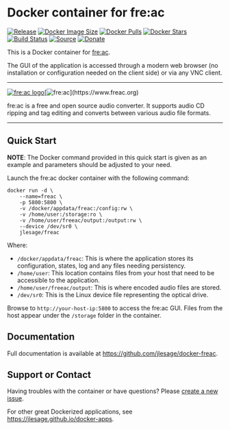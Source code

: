# Docker container for fre:ac
[![Release](https://img.shields.io/github/release/jlesage/docker-freac.svg?logo=github&style=for-the-badge)](https://github.com/jlesage/docker-freac/releases/latest)
[![Docker Image Size](https://img.shields.io/docker/image-size/jlesage/freac/latest?logo=docker&style=for-the-badge)](https://hub.docker.com/r/jlesage/freac/tags)
[![Docker Pulls](https://img.shields.io/docker/pulls/jlesage/freac?label=Pulls&logo=docker&style=for-the-badge)](https://hub.docker.com/r/jlesage/freac)
[![Docker Stars](https://img.shields.io/docker/stars/jlesage/freac?label=Stars&logo=docker&style=for-the-badge)](https://hub.docker.com/r/jlesage/freac)
[![Build Status](https://img.shields.io/github/actions/workflow/status/jlesage/docker-freac/build-image.yml?logo=github&branch=master&style=for-the-badge)](https://github.com/jlesage/docker-freac/actions/workflows/build-image.yml)
[![Source](https://img.shields.io/badge/Source-GitHub-blue?logo=github&style=for-the-badge)](https://github.com/jlesage/docker-freac)
[![Donate](https://img.shields.io/badge/Donate-PayPal-green.svg?style=for-the-badge)](https://paypal.me/JocelynLeSage)

This is a Docker container for [fre:ac](https://www.freac.org).

The GUI of the application is accessed through a modern web browser (no
installation or configuration needed on the client side) or via any VNC client.

---

[![fre:ac logo](https://images.weserv.nl/?url=raw.githubusercontent.com/jlesage/docker-templates/master/jlesage/images/freac-icon.png&w=110)](https://www.freac.org)[![fre:ac](https://images.placeholders.dev/?width=192&height=110&fontFamily=monospace&fontWeight=400&fontSize=52&text=fre:ac&bgColor=rgba(0,0,0,0.0)&textColor=rgba(121,121,121,1))](https://www.freac.org)

fre:ac is a free and open source audio converter. It supports audio CD ripping
and tag editing and converts between various audio file formats.

---

## Quick Start

**NOTE**:
    The Docker command provided in this quick start is given as an example
    and parameters should be adjusted to your need.

Launch the fre:ac docker container with the following command:
```shell
docker run -d \
    --name=freac \
    -p 5800:5800 \
    -v /docker/appdata/freac:/config:rw \
    -v /home/user:/storage:ro \
    -v /home/user/freeac/output:/output:rw \
    --device /dev/sr0 \
    jlesage/freac
```

Where:

  - `/docker/appdata/freac`: This is where the application stores its configuration, states, log and any files needing persistency.
  - `/home/user`: This location contains files from your host that need to be accessible to the application.
  - `/home/user/freeac/output`: This is where encoded audio files are stored.
  - `/dev/sr0`: This is the Linux device file representing the optical drive.

Browse to `http://your-host-ip:5800` to access the fre:ac GUI.
Files from the host appear under the `/storage` folder in the container.

## Documentation

Full documentation is available at https://github.com/jlesage/docker-freac.

## Support or Contact

Having troubles with the container or have questions?  Please
[create a new issue].

For other great Dockerized applications, see https://jlesage.github.io/docker-apps.

[create a new issue]: https://github.com/jlesage/docker-freac/issues
